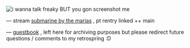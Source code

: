 ![i wanna talk freaky BUT you gon screenshot me](https://file.garden/ZfXeqKz0W2fVcDxK/ext/freaky)

— stream [submarine by the marias](https://open.spotify.com/album/03guxdOi12XJbnvxvxbpwG?si=cEAvdFD4SD-sRQxY2erMng) , pt rentry linked ++ main

— [guestbook](https://mikus.123guestbook.com/) , left here for archiving purposes but please redirect future questions / comments to my retrospring :D
